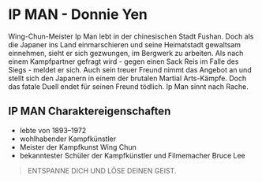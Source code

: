 # IP MAN - Donnie Yen

Wing-Chun-Meister Ip Man lebt in der chinesischen Stadt Fushan. Doch als die Japaner ins Land einmarschieren und seine Heimatstadt gewaltsam einnehmen, sieht er sich gezwungen, im Bergwerk zu arbeiten. Als nach einem Kampfpartner gefragt wird - gegen einen Sack Reis im Falle des Siegs - meldet er sich. Auch sein treuer Freund nimmt das Angebot an und stellt sich den Japanern in einem der brutalen Martial Arts-Kämpfe. Doch das fatale Duell endet für seinen Freund tödlich. Ip Man sinnt nach Rache.

## IP MAN Charaktereigenschaften

* lebte von 1893–1972
* wohlhabender Kampfkünstler
* Meister der Kampfkunst Wing Chun
* bekanntester Schüler der Kampfkünstler und Filmemacher Bruce Lee 

> ENTSPANNE DICH UND LÖSE DEINEN GEIST.
